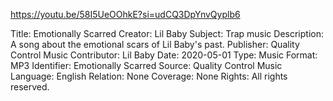 https://youtu.be/58I5UeOOhkE?si=udCQ3DpYnvQyplb6



Title: Emotionally Scarred
Creator: Lil Baby
Subject: Trap music
Description: A song about the emotional scars of Lil Baby's past.
Publisher: Quality Control Music
Contributor: Lil Baby
Date: 2020-05-01
Type: Music
Format: MP3
Identifier: Emotionally Scarred
Source: Quality Control Music
Language: English
Relation: None
Coverage: None
Rights: All rights reserved.
